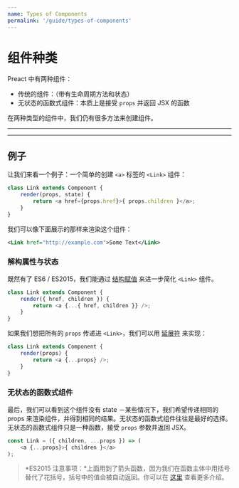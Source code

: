 ```yaml
---
name: Types of Components
permalink: '/guide/types-of-components'
---
```


# 组件种类

Preact 中有两种组件：

- 传统的组件：（带有生命周期方法和状态）  
- 无状态的函数式组件：本质上是接受 `props` 并返回 JSX 的函数

在两种类型的组件中，我们仍有很多方法来创建组件。

---

<toc></toc>

---

## 例子

让我们来看一个例子：一个简单的创建 `<a>` 标签的 `<Link>` 组件：


```js
class Link extends Component {
    render(props, state) {
        return <a href={props.href}>{ props.children }</a>;
    }
}
```

我们可以像下面展示的那样来渲染这个组件：

```xml
<Link href="http://example.com">Some Text</Link>
```

### 解构属性与状态

既然有了 ES6 / ES2015，我们能通过 [结构赋值](https://github.com/lukehoban/es6features#destructuring) 来进一步简化 `<Link>` 组件。

```js
class Link extends Component {
    render({ href, children }) {
        return <a {...{ href, children }} />;
    }
}
```

如果我们想把所有的 `props` 传递进 `<Link>`，我们可以用 [延展符](https://developer.mozilla.org/en-US/docs/Web/JavaScript/Reference/Operators/Spread_operator) 来实现：


```js
class Link extends Component {
    render(props) {
        return <a {...props} />;
    }
}
```


### 无状态的函数式组件

最后，我们可以看到这个组件没有 state 
－某些情况下，我们希望传递相同的 props 来渲染组件，并得到相同的结果。无状态的函数式组件往往是最好的选择。无状态的函数式组件只是一种函数，接受 `props` 参数并返回 JSX。


```js
const Link = ({ children, ...props }) => (
    <a {...props}>{ children }</a>
);
```

> *ES2015 注意事项：*上面用到了箭头函数，因为我们在函数主体中用括号替代了花括号，括号中的值会被自动返回。你可以在 [这里](https://github.com/lukehoban/es6features#arrows) 查看更多介绍。
